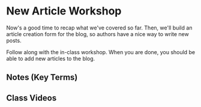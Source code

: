 # New Article Workshop

Now's a good time to recap what we've covered so far. Then, we'll build an article creation form for the blog, so authors have a nice way to write new posts.

Follow along with the in-class workshop. When you are done, you should be able to add new articles to the blog.

##  Notes (Key Terms)

## Class Videos
